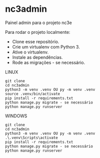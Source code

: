 # nc3admin
Painel admin para o projeto nc3e

Para rodar o projeto localmente:

* Clone esse repositório.
* Crie um virtualenv com Python 3.
* Ative o virtualenv.
* Instale as dependências.
* Rode as migrações - se necessário.

LINUX
```
git clone
cd nc3admin
python3 -m venv .venv OU py -m venv .venv
source .venv/bin/activate
pip install -r requirements.txt
python manage.py migrate - se necessário
python manage.py runserver
```

WINDOWS
```
git clone
cd nc3admin
python3 -m venv .venv OU py -m venv .venv
.\.venv\Scripts\activate
pip install -r requirements.txt
python manage.py migrate - se necessário
python manage.py runserver
```
